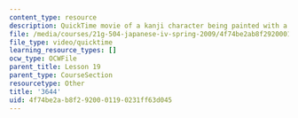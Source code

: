 ```yaml
---
content_type: resource
description: QuickTime movie of a kanji character being painted with a brush.
file: /media/courses/21g-504-japanese-iv-spring-2009/4f74be2ab8f2920001190231ff63d045_3644.mov
file_type: video/quicktime
learning_resource_types: []
ocw_type: OCWFile
parent_title: Lesson 19
parent_type: CourseSection
resourcetype: Other
title: '3644'
uid: 4f74be2a-b8f2-9200-0119-0231ff63d045
---
```


